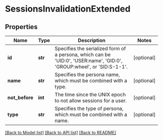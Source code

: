 # SessionsInvalidationExtended

## Properties
Name | Type | Description | Notes
------------ | ------------- | ------------- | -------------
**id** | **str** | Specifies the serialized form of a persona, which can be &#39;UID:0&#39;, &#39;USER:name&#39;, &#39;GID:0&#39;, &#39;GROUP:wheel&#39;, or &#39;SID:S-1-1&#39;. | [optional] 
**name** | **str** | Specifies the persona name, which must be combined with a type. | [optional] 
**not_before** | **int** | The time since the UNIX epoch to not allow sessions for a user. | [optional] 
**type** | **str** | Specifies the type of persona, which must be combined with a name. | [optional] 

[[Back to Model list]](../README.md#documentation-for-models) [[Back to API list]](../README.md#documentation-for-api-endpoints) [[Back to README]](../README.md)


